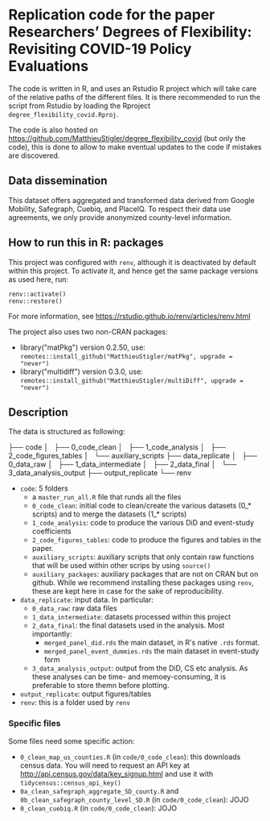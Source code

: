 # Replication code for the paper Researchers’ Degrees of Flexibility: Revisiting COVID-19 Policy Evaluations

The code is written in R, and uses an Rstudio R project which will take care of the relative paths of the different files. 
It is there recommended to run the script from Rstudio by loading the Rproject `degree_flexibility_covid.Rproj`.

The code is also hosted on https://github.com/MatthieuStigler/degree_flexibility_covid (but only the code), this is done to allow to make eventual updates to the code if mistakes are discovered. 

## Data dissemination

This dataset offers aggregated and transformed data derived from Google Mobility, Safegraph, Cuebiq, and PlaceIQ. To respect their data use agreements, we only provide anonymized county-level information.

## How to run this in R: packages

This project was configured with `renv`, although it is deactivated by default within this project. To activate it, and hence get the same package versions as used here, run: 

```
renv::activate()
renv::restore()
```
For more information, see https://rstudio.github.io/renv/articles/renv.html

The project also uses two non-CRAN packages:

- library("matPkg") version 0.2.50, use: `remotes::install_github("MatthieuStigler/matPkg", upgrade = "never")`
- library("multidiff") version 0.3.0, use: `remotes::install_github("MatthieuStigler/multiDiff", upgrade = "never")`

## Description



The data is structured as following:

├── code
│   ├── 0_code_clean
│   ├── 1_code_analysis
│   ├── 2_code_figures_tables
│   └── auxiliary_scripts
├── data_replicate
│   ├── 0_data_raw
│   ├── 1_data_intermediate
│   ├── 2_data_final
│   └── 3_data_analysis_output
├── output_replicate
└── renv

  
- `code`: 5 folders
  - a `master_run_all.R` file that runds all the files
  - `0_code_clean`: initial code to clean/create the various datasets (0_* scripts) and to merge the datasets (1_* scripts)
  - `1_code_analysis`: code to produce the various DiD and event-study coefficients
  - `2_code_figures_tables`: code to produce the figures and tables in the paper. 
  - `auxiliary_scripts`: auxiliary scripts that only contain raw functions that will be used within other scrips by using `source()`
  - `auxiliary_packages`: auxiliary packages that are not on CRAN but on github. While we recommend installing these packages using `renv`, these are kept here in case for the sake of reproducibility. 
- `data_replicate`: input data. In particular:
  - `0_data_raw`: raw data files
  - `1_data_intermediate`: datasets processed within this project
  - `2_data_final`: the final datasets used in the analysis. Most importantly:
    - `merged_panel_did.rds` the main dataset, in R's native `.rds` format.
    - `merged_panel_event_dummies.rds` the main dataset in event-study form
  - `3_data_analysis_output`: output from the DiD, CS etc analysis. As these analyses can be time- and memoey-consuming, it is preferable to store themn before plotting. 
- `output_replicate`: output figures/tables
- `renv`: this is a folder used by `renv`



### Specific files

Some files need some specific action:

- `0_clean_map_us_counties.R` (in `code/0_code_clean`): this downloads census data. You will need to request an API key at http://api.census.gov/data/key_signup.html and use it with `tidycensus::census_api_key()`
- `0a_clean_safegraph_aggregate_SD_county.R` and `0b_clean_safegraph_county_level_SD.R` (in `code/0_code_clean`): JOJO
- `0_clean_cuebiq.R` (in `code/0_code_clean`): JOJO
